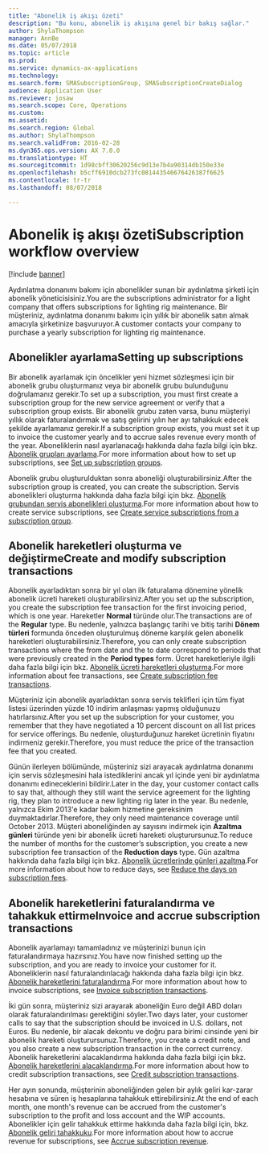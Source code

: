 ```yaml
---
title: "Abonelik iş akışı özeti"
description: "Bu konu, abonelik iş akışına genel bir bakış sağlar."
author: ShylaThompson
manager: AnnBe
ms.date: 05/07/2018
ms.topic: article
ms.prod: 
ms.service: dynamics-ax-applications
ms.technology: 
ms.search.form: SMASubscriptionGroup, SMASubscriptionCreateDialog
audience: Application User
ms.reviewer: josaw
ms.search.scope: Core, Operations
ms.custom: 
ms.assetid: 
ms.search.region: Global
ms.author: ShylaThompson
ms.search.validFrom: 2016-02-28
ms.dyn365.ops.version: AX 7.0.0
ms.translationtype: HT
ms.sourcegitcommit: 1d98cbff30620256c9d13e7b4a90314db150e33e
ms.openlocfilehash: b5cff6910dcb273fc081443546676426387f6625
ms.contentlocale: tr-tr
ms.lasthandoff: 08/07/2018

---
```



# <a name="subscription-workflow-overview"></a><span data-ttu-id="d696f-103">Abonelik iş akışı özeti</span><span class="sxs-lookup"><span data-stu-id="d696f-103">Subscription workflow overview</span></span> 

[!include [banner](../includes/banner.md)]


<span data-ttu-id="d696f-104">Aydınlatma donanımı bakımı için abonelikler sunan bir aydınlatma şirketi için abonelik yöneticisisiniz.</span><span class="sxs-lookup"><span data-stu-id="d696f-104">You are the subscriptions administrator for a light company that offers subscriptions for lighting rig maintenance.</span></span> <span data-ttu-id="d696f-105">Bir müşteriniz, aydınlatma donanımı bakımı için yıllık bir abonelik satın almak amacıyla şirketinize başvuruyor.</span><span class="sxs-lookup"><span data-stu-id="d696f-105">A customer contacts your company to purchase a yearly subscription for lighting rig maintenance.</span></span>

## <a name="setting-up-subscriptions"></a><span data-ttu-id="d696f-106">Abonelikler ayarlama</span><span class="sxs-lookup"><span data-stu-id="d696f-106">Setting up subscriptions</span></span>

<span data-ttu-id="d696f-107">Bir abonelik ayarlamak için öncelikler yeni hizmet sözleşmesi için bir abonelik grubu oluşturmanız veya bir abonelik grubu bulunduğunu doğrulamanız gerekir.</span><span class="sxs-lookup"><span data-stu-id="d696f-107">To set up a subscription, you must first create a subscription group for the new service agreement or verify that a subscription group exists.</span></span> <span data-ttu-id="d696f-108">Bir abonelik grubu zaten varsa, bunu müşteriyi yıllık olarak faturalandırmak ve satış gelirini yılın her ayı tahakkuk edecek şekilde ayarlamanız gerekir.</span><span class="sxs-lookup"><span data-stu-id="d696f-108">If a subscription group exists, you must set it up to invoice the customer yearly and to accrue sales revenue every month of the year.</span></span> <span data-ttu-id="d696f-109">Aboneliklerin nasıl ayarlanacağı hakkında daha fazla bilgi için bkz. [Abonelik grupları ayarlama](set-up-subscription-groups.md).</span><span class="sxs-lookup"><span data-stu-id="d696f-109">For more information about how to set up subscriptions, see [Set up subscription groups](set-up-subscription-groups.md).</span></span>

<span data-ttu-id="d696f-110">Abonelik grubu oluşturulduktan sonra aboneliği oluşturabilirsiniz.</span><span class="sxs-lookup"><span data-stu-id="d696f-110">After the subscription group is created, you can create the subscription.</span></span> <span data-ttu-id="d696f-111">Servis abonelikleri oluşturma hakkında daha fazla bilgi için bkz. [Abonelik grubundan servis abonelikleri oluşturma](create-service-subscriptions-from-subscription-group.md).</span><span class="sxs-lookup"><span data-stu-id="d696f-111">For more information about how to create service subscriptions, see [Create service subscriptions from a subscription group](create-service-subscriptions-from-subscription-group.md).</span></span>

## <a name="create-and-modify-subscription-transactions"></a><span data-ttu-id="d696f-112">Abonelik hareketleri oluşturma ve değiştirme</span><span class="sxs-lookup"><span data-stu-id="d696f-112">Create and modify subscription transactions</span></span>

<span data-ttu-id="d696f-113">Abonelik ayarladıktan sonra bir yıl olan ilk faturalama dönemine yönelik abonelik ücreti hareketi oluşturabilirsiniz.</span><span class="sxs-lookup"><span data-stu-id="d696f-113">After you set up the subscription, you create the subscription fee transaction for the first invoicing period, which is one year.</span></span> <span data-ttu-id="d696f-114">Hareketler **Normal** türünde olur.</span><span class="sxs-lookup"><span data-stu-id="d696f-114">The transactions are of the **Regular** type.</span></span> <span data-ttu-id="d696f-115">Bu nedenle, yalnızca başlangıç tarihi ve bitiş tarihi **Dönem türleri** formunda önceden oluşturulmuş döneme karşılık gelen abonelik hareketleri oluşturabilirsiniz.</span><span class="sxs-lookup"><span data-stu-id="d696f-115">Therefore, you can only create subscription transactions where the from date and the to date correspond to periods that were previously created in the **Period types** form.</span></span> <span data-ttu-id="d696f-116">Ücret hareketleriyle ilgili daha fazla bilgi için bkz. [Abonelik ücreti hareketleri oluşturma](create-subscription-fee-transactions.md).</span><span class="sxs-lookup"><span data-stu-id="d696f-116">For more information about fee transactions, see [Create subscription fee transactions](create-subscription-fee-transactions.md).</span></span>

<span data-ttu-id="d696f-117">Müşteriniz için abonelik ayarladıktan sonra servis teklifleri için tüm fiyat listesi üzerinden yüzde 10 indirim anlaşması yapmış olduğunuzu hatırlarsınız.</span><span class="sxs-lookup"><span data-stu-id="d696f-117">After you set up the subscription for your customer, you remember that they have negotiated a 10 percent discount on all list prices for service offerings.</span></span> <span data-ttu-id="d696f-118">Bu nedenle, oluşturduğunuz hareket ücretinin fiyatını indirmeniz gerekir.</span><span class="sxs-lookup"><span data-stu-id="d696f-118">Therefore, you must reduce the price of the transaction fee that you created.</span></span>

<span data-ttu-id="d696f-119">Günün ilerleyen bölümünde, müşteriniz sizi arayacak aydınlatma donanımı için servis sözleşmesini hala istediklerini ancak yıl içinde yeni bir aydınlatma donanımı edineceklerini bildirir.</span><span class="sxs-lookup"><span data-stu-id="d696f-119">Later in the day, your customer contact calls to say that, although they still want the service agreement for the lighting rig, they plan to introduce a new lighting rig later in the year.</span></span> <span data-ttu-id="d696f-120">Bu nedenle, yalnızca Ekim 2013'e kadar bakım hizmetine gereksinim duymaktadırlar.</span><span class="sxs-lookup"><span data-stu-id="d696f-120">Therefore, they only need maintenance coverage until October 2013.</span></span> <span data-ttu-id="d696f-121">Müşteri aboneliğinden ay sayısını indirmek için **Azaltma günleri** türünde yeni bir abonelik ücreti hareketi oluşturursunuz.</span><span class="sxs-lookup"><span data-stu-id="d696f-121">To reduce the number of months for the customer’s subscription, you create a new subscription fee transaction of the **Reduction days** type.</span></span> <span data-ttu-id="d696f-122">Gün azaltma hakkında daha fazla bilgi için bkz. [Abonelik ücretlerinde günleri azaltma](reduce-the-days-on-subscription-fees.md).</span><span class="sxs-lookup"><span data-stu-id="d696f-122">For more information about how to reduce days, see [Reduce the days on subscription fees](reduce-the-days-on-subscription-fees.md).</span></span>

## <a name="invoice-and-accrue-subscription-transactions"></a><span data-ttu-id="d696f-123">Abonelik hareketlerini faturalandırma ve tahakkuk ettirme</span><span class="sxs-lookup"><span data-stu-id="d696f-123">Invoice and accrue subscription transactions</span></span>

<span data-ttu-id="d696f-124">Abonelik ayarlamayı tamamladınız ve müşterinizi bunun için faturalandırmaya hazırsınız.</span><span class="sxs-lookup"><span data-stu-id="d696f-124">You have now finished setting up the subscription, and you are ready to invoice your customer for it.</span></span> <span data-ttu-id="d696f-125">Aboneliklerin nasıl faturalandırılacağı hakkında daha fazla bilgi için bkz. [Abonelik hareketlerini faturalandırma](invoice-subscription-transactions.md).</span><span class="sxs-lookup"><span data-stu-id="d696f-125">For more information about how to invoice subscriptions, see [Invoice subscription transactions](invoice-subscription-transactions.md).</span></span>

<span data-ttu-id="d696f-126">İki gün sonra, müşteriniz sizi arayarak aboneliğin Euro değil ABD doları olarak faturalandırılması gerektiğini söyler.</span><span class="sxs-lookup"><span data-stu-id="d696f-126">Two days later, your customer calls to say that the subscription should be invoiced in U.S. dollars, not Euros.</span></span> <span data-ttu-id="d696f-127">Bu nedenle, bir alacak dekontu ve doğru para birimi cinsinde yeni bir abonelik hareketi oluşturursunuz.</span><span class="sxs-lookup"><span data-stu-id="d696f-127">Therefore, you create a credit note, and you also create a new subscription transaction in the correct currency.</span></span> <span data-ttu-id="d696f-128">Abonelik hareketlerini alacaklandırma hakkında daha fazla bilgi için bkz. [Abonelik hareketlerini alacaklandırma](credit-subscription-transactions.md).</span><span class="sxs-lookup"><span data-stu-id="d696f-128">For more information about how to credit subscription transactions, see [Credit subscription transactions](credit-subscription-transactions.md).</span></span>

<span data-ttu-id="d696f-129">Her ayın sonunda, müşterinin aboneliğinden gelen bir aylık geliri kar-zarar hesabına ve süren iş hesaplarına tahakkuk ettirebilirsiniz.</span><span class="sxs-lookup"><span data-stu-id="d696f-129">At the end of each month, one month's revenue can be accrued from the customer's subscription to the profit and loss account and the WIP accounts.</span></span> <span data-ttu-id="d696f-130">Abonelikler için gelir tahakkuk ettirme hakkında daha fazla bilgi için, bkz. [Abonelik geliri tahakkuku](accrue-subscription-revenue.md).</span><span class="sxs-lookup"><span data-stu-id="d696f-130">For more information about how to accrue revenue for subscriptions, see [Accrue subscription revenue](accrue-subscription-revenue.md).</span></span>

  



